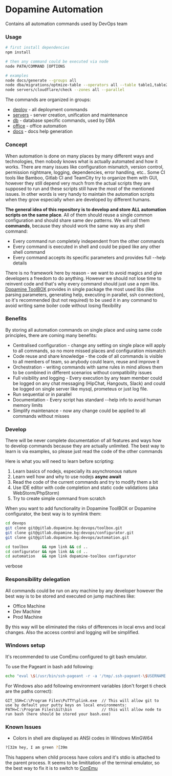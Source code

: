 # Dopamine Automation
Contains all automation commands used by DevOps team

### Usage
```bash
# first install dependencies
npm install

# then any command could be executed via node
node PATH/COMMAND [OPTIONS

# examples
node docs/generate --groups all
node dba/migrations/optmize-table --operators all --table table1,table2,table3
node servers/cloudflare/check --zones all --parallel

```
The commands are organized in groups:
- [deploy](deploy/README.md) - all deployment commands
- [servers](servers/README.md) - server creation, unification and maintenance
- [db](db/README.md) - database specific commands, used by DBA
- [office](office/README.md) - office automation
- [docs](docs/README.md) - docs help generation


### Concept
When automation is done on many places by many different ways and technologies, then nobody knows what is actually automated and how it works.
There are many issues like configuration mismatch, version control, permission nightmare, logging, dependencies, error handling, etc..
Some CI tools like Bamboo, Gitlab CI and TeamCity try to organize them with GUI, however they still depend very much from the actual scripts they are supposed to run 
and these scripts still have the most of the mentioned issues. In other words is very handy to maintain the automation scripts when they grow especially when are developed by different humans. 


**The general idea of this repository is to develop and store ALL automation scripts on the same place**. 
All of them should reuse a single common configuration and should share same dev patterns.
We will call them **commands**, because they should work the same way as any shell command:
- Every command run completely independent from the other commands
- Every command is executed in shell and could be piped like any other shell command
- Every command accepts its specific parameters and provides full --help details  

There is no framework here by reason - we want to avoid magics and give developers a freedom to do anything. 
However we should not lose time to reinvent code and that's why every command should just use a npm libs. 
[Dopamine ToolBOX](https://gitlab.dopamine.bg/devops/toolbox) provides in single package the most used libs (like parsing parameters, generating help, executing in parallel, ssh connection), 
so it's recommended (but not required) to be used it in any command to avoid writing same boiler code without losing flexibility

### Benefits

By storing all automation commands on single place and using same code principles, there are coming many benefits:

- Centralised configuration - change any setting on single place will apply to all commands, so no more missed places and configuration mismatch
- Code reuse and share knowledge - the code of all commands is visible to all members of team, so anybody could learn, reuse and improve it
- Orchestration - writing commands with same rules in mind allows them to be combined in different scenarios without compatibility issues
- Full visibility and logging - Every execution by any team member could be logged on any chat messaging (HipChat, Hangouts, Slack) and could be logged on single server like mysql, prometeus or just log file.
- Run sequential or in parallel
- Documentation - Every script has standard --help info to avoid human memory limits
- Simplify maintenance - now any change could be applied to all commands without misses

### Develop
There will be never complete documentation of all features and ways how to develop commands because they are actually unlimited. The best way to learn is via examples, so please just read the code of the other commands

Here is what you will need to learn before scripting:
1. Learn basics of nodejs, especially its asynchronous nature
2. Learn well how and why to use nodejs **async await**
3. Read the code of the current commands and try to modify them a bit
4. Use IDE editor with code completion and static code validations (aka WebStorm/PhpStorm)
5. Try to create simple command from scratch

When you want to add functionality in Dopamine ToolBOX or Dopamine configurator, the best way is to symlink them:
```bash
cd devops
git clone git@gitlab.dopamine.bg:devops/toolbox.git
git clone git@gitlab.dopamine.bg:devops/configurator.git
git clone git@gitlab.dopamine.bg:devops/automation.git

cd toolbox      && npm link && cd ..
cd configurator && npm link && cd ..
cd automation   && npm link dopamine-toolbox configurator
``` 


verbose

### Responsibility delegation
All commands could be run on any machine by any developer however the best way is to be stored and executed on jump machines like:
- Office Machine
- Dev Machine
- Prod Machine

By this way will be eliminated the risks of differences in local envs and local changes. Also the access control and logging will be simplified.


### Windows setup
It's recommended to use ComEmu configured to git bash emulator.

To use the Pageant in bash add following:
```bash
echo "eval \$(/usr/bin/ssh-pageant -r -a '/tmp/.ssh-pageant-\$USERNAME')" >> nano ~/.bashrc
```
For Windows also add following environment variables (don't forget ti check are the paths correct):
```
GIT_SSH=C:\Program Files\PuTTY\plink.exe  // This will allow git to use by default your putty keys on local environments:
PATH=C:\Program Files\Git\bin             // this will allow node to run bash (here should be stored your bash.exe)
```
### Known Issues

- Colors in shell are displayed as ANSI codes in Windows MinGW64
```bash
?[32m hey, I am green ?[39m
```
This happens when child process have colors and it's stdio is attached to the parent process. It seems to be limititation of the terminal emulator, so the best way to fix it is to switch to [ConEmu](https://conemu.github.io/)

